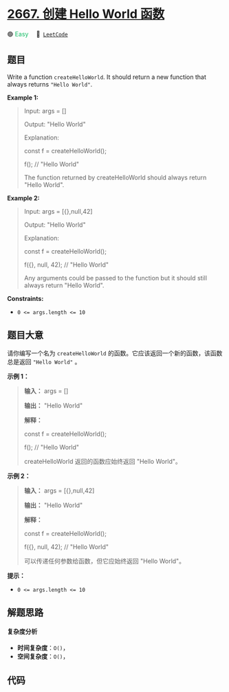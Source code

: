 # [2667. 创建 Hello World 函数](https://leetcode.com/problems/create-hello-world-function)

🟢 <font color=#15bd66>Easy</font>&emsp; 🔗&ensp;[`LeetCode`](https://leetcode.com/problems/create-hello-world-function)

## 题目

Write a function `createHelloWorld`. It should return a new function that
always returns `"Hello World"`.



**Example 1:**

> Input: args = []
> 
> Output: "Hello World"
> 
> Explanation:
> 
> const f = createHelloWorld();
> 
> f(); // "Hello World"
> 
> 
> 
> The function returned by createHelloWorld should always return "Hello World".

**Example 2:**

> Input: args = [{},null,42]
> 
> Output: "Hello World"
> 
> Explanation:
> 
> const f = createHelloWorld();
> 
> f({}, null, 42); // "Hello World"
> 
> 
> 
> Any arguments could be passed to the function but it should still always return "Hello World".

**Constraints:**

  * `0 <= args.length <= 10`


## 题目大意

请你编写一个名为 `createHelloWorld` 的函数。它应该返回一个新的函数，该函数总是返回 `"Hello World"` 。



**示例 1：**

> 
> 
> 
> 
> 
> **输入：** args = []
> 
> **输出：** "Hello World"
> 
> **解释：**
> 
> const f = createHelloWorld();
> 
> f(); // "Hello World"
> 
> 
> 
> createHelloWorld 返回的函数应始终返回 "Hello World"。
> 
> 

**示例 2：**

> 
> 
> 
> 
> 
> **输入：** args = [{},null,42]
> 
> **输出：** "Hello World"
> 
> **解释：**
> 
> const f = createHelloWorld();
> 
> f({}, null, 42); // "Hello World"
> 
> 
> 
> 可以传递任何参数给函数，但它应始终返回 "Hello World"。
> 
> 



**提示：**

  * `0 <= args.length <= 10`


## 解题思路

#### 复杂度分析

- **时间复杂度**：`O()`，
- **空间复杂度**：`O()`，

## 代码

```javascript

```